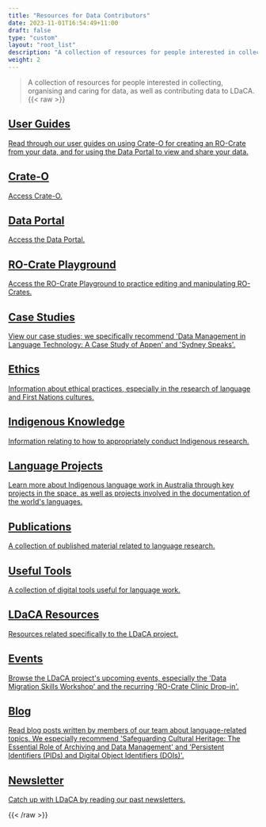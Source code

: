 ```yaml
---
title: "Resources for Data Contributors"
date: 2023-11-01T16:54:49+11:00
draft: false
type: "custom"
layout: "root_list"
description: "A collection of resources for people interested in collecting, organising and caring for data, as well as contributing data to LDaCA."
weight: 2
---
```


> A collection of resources for people interested in collecting, organising and caring for data, as well as contributing data to LDaCA. 
{{< raw >}}
<article class="archive-item">
    <a href="/resources/user-guides/" class="archive-item-link">
        <h2 class="archive-item-title">User Guides</h2>
        <p class="archive-item-description"> Read through our user guides on using Crate-O for creating an RO-Crate from your data, and for using the Data Portal to view and share your data. </p>
    </a>
</article>

<article class="archive-item">
    <a href="https://language-research-technology.github.io/crate-o/#/" class="archive-item-link">
        <h2 class="archive-item-title">Crate-O</h2>
        <p class="archive-item-description"> Access Crate-O. </p>
    </a>
</article>

<article class="archive-item">
    <a href="https://data.ldaca.edu.au/search" class="archive-item-link">
        <h2 class="archive-item-title"> Data Portal</h2>
        <p class="archive-item-description"> Access the Data Portal.  </p>
    </a>
</article>

<article class="archive-item">
    <a href="https://ro-crate.ldaca.edu.au" class="archive-item-link">
        <h2 class="archive-item-title"> RO-Crate Playground</h2>
        <p class="archive-item-description"> Access the RO-Crate Playground to practice editing and manipulating RO-Crates.  </p>
    </a>
</article>

<article class="archive-item">
    <a href="/resources/general-resources/case-studies/" class="archive-item-link">
        <h2 class="archive-item-title">Case Studies</h2>
        <p class="archive-item-description"> View our case studies; we specifically recommend 'Data Management in Language Technology: A Case Study of Appen' and 'Sydney Speaks'. </p>
    </a>
</article>

<article class="archive-item">
    <a href="/resources/general-resources/ethics/" class="archive-item-link">
        <h2 class="archive-item-title">Ethics</h2>
        <p class="archive-item-description"> Information about ethical practices, especially in the research of language and First Nations cultures. </p>
    </a>
</article>

<article class="archive-item">
    <a href="/resources/general-resources/indigenous-knowledge/" class="archive-item-link">
        <h2 class="archive-item-title">Indigenous Knowledge</h2>
        <p class="archive-item-description"> Information relating to how to appropriately conduct Indigenous research. </p>
    </a>
</article>

<article class="archive-item">
    <a href="/resources/general-resources/language-projects/" class="archive-item-link">
        <h2 class="archive-item-title">Language Projects</h2>
        <p class="archive-item-description"> Learn more about Indigenous language work in Australia through key projects in the space, as well as projects involved in the documentation of the world's languages. </p>
    </a>
</article>

<article class="archive-item">
    <a href="/resources/general-resources/publications/" class="archive-item-link">
        <h2 class="archive-item-title">Publications</h2>
        <p class="archive-item-description"> A collection of published material related to language research. </p>
    </a>
</article>

<article class="archive-item">
    <a href="/resources/general-resources/useful-tools/" class="archive-item-link">
        <h2 class="archive-item-title">Useful Tools</h2>
        <p class="archive-item-description"> A collection of digital tools useful for language work.</p>
    </a>
</article>

<article class="archive-item">
    <a href="/resources/ldaca-resources/" class="archive-item-link">
        <h2 class="archive-item-title">LDaCA Resources</h2>
        <p class="archive-item-description"> Resources related specifically to the LDaCA project. </p>
    </a>
</article>

<article class="archive-item">
    <a href="/news/events/" class="archive-item-link">
        <h2 class="archive-item-title">Events</h2>
        <p class="archive-item-description"> Browse the LDaCA project's upcoming events, especially the 'Data Migration Skills Workshop' and the recurring 'RO-Crate Clinic Drop-in'. </p>
    </a>
</article>

<article class="archive-item">
    <a href="/news/posts/" class="archive-item-link">
        <h2 class="archive-item-title">Blog</h2>
        <p class="archive-item-description"> Read blog posts written by members of our team about language-related topics. We especially recommend 'Safeguarding Cultural Heritage: The Essential Role of Archiving and Data Management' and 'Persistent Identifiers (PIDs) and Digital Object Identifiers (DOIs)'.
 </p>
    </a>
</article>

<article class="archive-item">
    <a href="/news/newsletter/" class="archive-item-link">
        <h2 class="archive-item-title">Newsletter</h2>
        <p class="archive-item-description"> Catch up with LDaCA by reading our past newsletters. </p>
    </a>
</article>


{{< /raw >}}